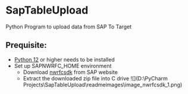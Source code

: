 # SapTableUpload
Python Program to upload data from SAP To Target

## Prequisite:
* [Python 12](https://www.python.org/downloads/) or higher needs to be installed
* Set up SAPNWRFC_HOME environment
  * Download [nwrfcsdk](https://support.sap.com/en/product/connectors/nwrfcsdk.html) from SAP website
  * Extract the downloaded zip file into C drive
    ![](D:\PyCharm Projects\SapTableUpload\readmeimages\image_nwrfcsdk_1.png)